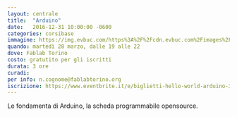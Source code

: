 ```yaml
---
layout: centrale
title:  "Arduino"
date:   2016-12-31 10:00:00 -0600
categories: corsibase
immagine: https://img.evbuc.com/https%3A%2F%2Fcdn.evbuc.com%2Fimages%2F28598198%2F50403870472%2F1%2Foriginal.jpg?w=800&rect=0%2C4%2C2142%2C1071&s=b7a21d7b66f751c7c71760a46fe48fdd
quando: martedì 28 marzo, dalle 19 alle 22 
dove: Fablab Torino
costo: gratutito per gli iscritti
durata: 3 ore
curadi:
per info: n.cognome@fablabtorino.org
iscrizione: https://www.eventbrite.it/e/biglietti-hello-world-arduino-32294584973#
---
```


Le fondamenta di Arduino, la scheda programmabile opensource.

